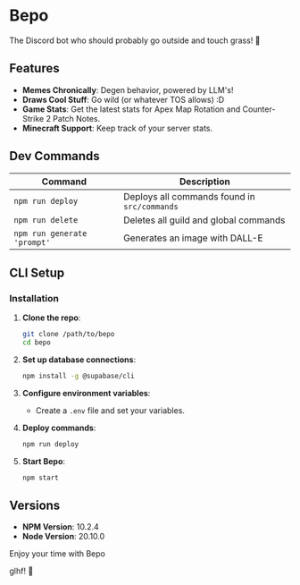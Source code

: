 
# Bepo

The Discord bot who should probably go outside and touch grass! 🤖

## Features
- **Memes Chronically**: Degen behavior, powered by LLM's!
- **Draws Cool Stuff**: Go wild (or whatever TOS allows) :D
- **Game Stats**: Get the latest stats for Apex Map Rotation and Counter-Strike 2 Patch Notes.
- **Minecraft Support**: Keep track of your server stats.

## Dev Commands

| Command                   | Description                                  |
| ------------------------- | -------------------------------------------- |
| `npm run deploy`          | Deploys all commands found in `src/commands` |
| `npm run delete`          | Deletes all guild and global commands        |
| `npm run generate 'prompt'` | Generates an image with DALL-E               |

## CLI Setup

### Installation

1. **Clone the repo**:
    ```sh
    git clone /path/to/bepo
    cd bepo
    ```

2. **Set up database connections**:
    ```sh
    npm install -g @supabase/cli
    ```

3. **Configure environment variables**:
    - Create a `.env` file and set your variables.

4. **Deploy commands**:
    ```sh
    npm run deploy
    ```

5. **Start Bepo**:
    ```sh
    npm start
    ```

## Versions

- **NPM Version**: 10.2.4
- **Node Version**: 20.10.0

Enjoy your time with Bepo


glhf! 🎉


